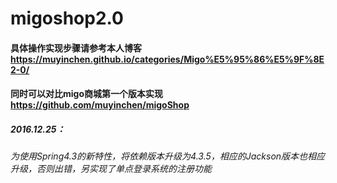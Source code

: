 # migoshop2.0

#### 具体操作实现步骤请参考本人博客 https://muyinchen.github.io/categories/Migo%E5%95%86%E5%9F%8E2-0/

#### 同时可以对比migo商城第一个版本实现  https://github.com/muyinchen/migoShop

##### 2016.12.25：

###### 为使用Spring4.3的新特性，将依赖版本升级为4.3.5，相应的Jackson版本也相应升级，否则出错，另实现了单点登录系统的注册功能





